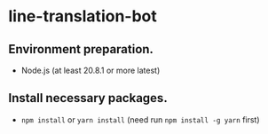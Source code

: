 # line-translation-bot

## Environment preparation.
- Node.js (at least 20.8.1 or more latest)

## Install necessary packages.
- `npm install` or `yarn install` (need run `npm install -g yarn` first)

